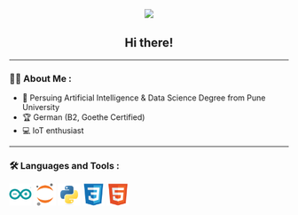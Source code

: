 <div id="header" align="center">
  <img src="https://media.giphy.com/media/Wj7lNjMNDxSmc/giphy.gif" width="180" />
</div>
<h2 align="center"> Hi there! </h2>

---

### :woman_technologist: About Me :
- 📖 Persuing Artificial Intelligence & Data Science Degree from Pune University
- 🏆 German (B2, Goethe Certified)
- 💻 IoT enthusiast

---

### :hammer_and_wrench: Languages and Tools :
<div>
  <img src="https://github.com/devicons/devicon/blob/master/icons/arduino/arduino-original.svg" title="arduino" alt="arduino" height="40" width="40" />
  <img src="https://github.com/devicons/devicon/blob/master/icons/jupyter/jupyter-original.svg" title="jupyter" alt="jupyter" height="40" width="40" />
  <img src="https://github.com/devicons/devicon/blob/master/icons/python/python-original.svg" title="python" alt="python" height="40" width="40" />
  <img src="https://github.com/devicons/devicon/blob/master/icons/css3/css3-original.svg" title="css3" alt="css3" height="40" width="40" />
  <img src="https://github.com/devicons/devicon/blob/master/icons/html5/html5-original.svg" title="html5" alt="html5" height="40" width="40" />
</div>
<!--
**wickedseer/wickedseer** is a ✨ _special_ ✨ repository because its `README.md` (this file) appears on your GitHub profile.

Here are some ideas to get you started:

- 🔭 I’m currently working on ...
- 🌱 I’m currently learning ...
- 👯 I’m looking to collaborate on ...
- 🤔 I’m looking for help with ...
- 💬 Ask me about ...
- 📫 How to reach me: ...
- 😄 Pronouns: ...
- ⚡ Fun fact: ...
-->
